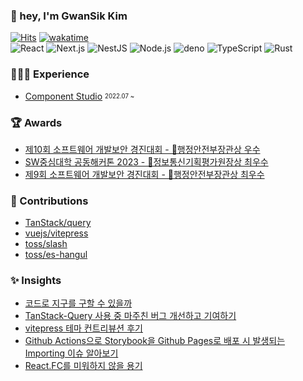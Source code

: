 <!-- profile -->

### 👋 hey, I'm GwanSik Kim

[![Hits](https://hits.seeyoufarm.com/api/count/incr/badge.svg?url=https%3A%2F%2Fgithub.com%2Fgwansikk&count_bg=%2379C83D&title_bg=%23555555&icon=github.svg&icon_color=%23E7E7E7&title=hits&edge_flat=true)](https://hits.seeyoufarm.com)
[![wakatime](https://wakatime.com/badge/user/018b296e-4cd5-41f2-aa72-2f479353ee2b.svg?style=flat-square)](https://wakatime.com/@018b296e-4cd5-41f2-aa72-2f479353ee2b)  
![React](https://img.shields.io/badge/React-61DAFB?style=flat-square&logo=React&logoColor=black)
![Next.js](https://img.shields.io/badge/Next.js-000000?style=flat-square&logo=Next.js)
![NestJS](https://img.shields.io/badge/NestJS-E0234E?style=flat-square&logo=NestJS)
![Node.js](https://img.shields.io/badge/Node.js-339933?style=flat-square&logo=Node.js&logoColor=white)
![deno](https://img.shields.io/badge/Deno-000000?style=flat-square&logo=deno&logoColor=white)
![TypeScript](https://img.shields.io/badge/TypeScript-3178C6?style=flat-square&logo=TypeScript&logoColor=white)
![Rust](https://img.shields.io/badge/Rust-000000?style=flat-square&logo=Rust&logoColor=white)

<!-- Experience -->

### 🧑🏻‍💻 Experience

- [Component Studio](https://github.com/ComponentStudio) <sub><sup>2022.07 ~</sup></sub> 

<!-- awards -->

### 🏆 Awards

- [제10회 소프트웨어 개발보안 경진대회 - 🥉행정안전부장관상 우수](https://www.kisa.or.kr/401/form?postSeq=3152&page=1)
- [SW중심대학 공동해커톤 2023 - 🥈정보통신기획평가원장상 최우수](https://www.swuniv.kr/56/?q=YToxOntzOjEyOiJrZXl3b3JkX3R5cGUiO3M6MzoiYWxsIjt9&bmode=view&idx=15247030&t=board)
- [제9회 소프트웨어 개발보안 경진대회 - 🥈행정안전부장관상 최우수](http://www.ggoverallnews.co.kr/news/articleView.html?idxno=18009) 

<!-- contribution -->

### 🧩 Contributions

- [TanStack/query](https://github.com/TanStack/query/issues?q=author%3Agwansikk)
- [vuejs/vitepress](https://github.com/vuejs/vitepress/issues?q=author%3Agwansikk)
- [toss/slash](https://github.com/toss/slash/issues?q=author%3Agwansikk)
- [toss/es-hangul](https://github.com/toss/es-hangul/issues?q=author%3Agwansikk)

<!-- blog -->

 ### ✨ Insights

- [코드로 지구를 구할 수 있을까]()
- [TanStack-Query 사용 중 마주친 버그 개선하고 기여하기]()
- [vitepress 테마 컨트리뷰션 후기]()
- [Github Actions으로 Storybook을 Github Pages로 배포 시 발생되는 Importing 이슈 알아보기]()
- [React.FC를 미워하지 않을 용기]()
